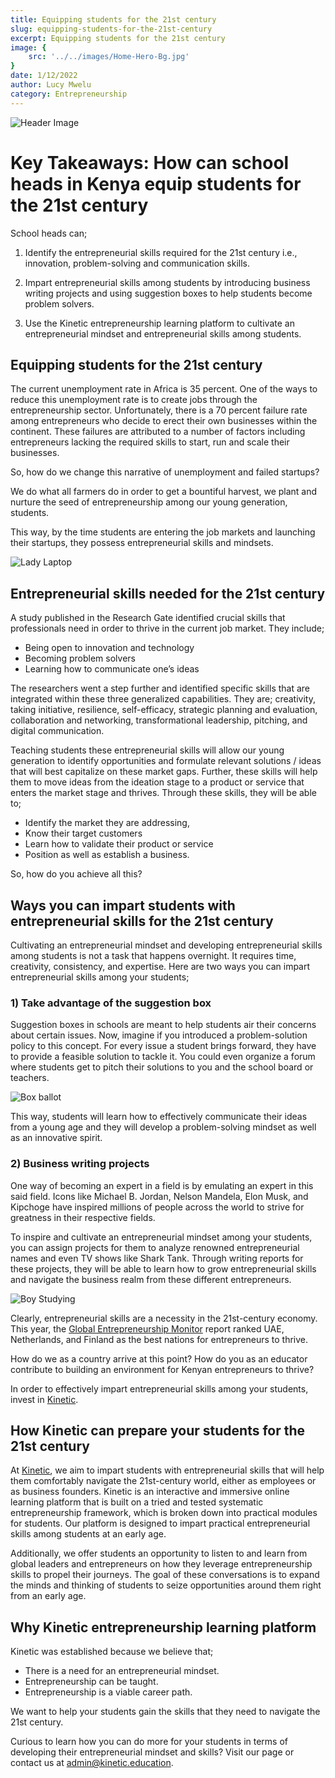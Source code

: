 ```yaml
---
title: Equipping students for the 21st century
slug: equipping-students-for-the-21st-century
excerpt: Equipping students for the 21st century
image: { 
    src: '../../images/Home-Hero-Bg.jpg'
}
date: 1/12/2022
author: Lucy Mwelu
category: Entrepreneurship
---
```

![Header Image](https://kinetic-blogs.s3.us-east-2.amazonaws.com/media/articles/files/equipping-students-for-the-21st-century/1669892519.jpg)
# Key Takeaways: How can school heads in Kenya equip students for the 21st century

School heads can;

1. Identify the entrepreneurial skills required for the 21st century i.e., innovation, problem-solving and communication skills. 

1. Impart entrepreneurial skills among students by introducing business writing projects and using suggestion boxes to help students become problem solvers.

1. Use the Kinetic entrepreneurship learning platform to cultivate an entrepreneurial mindset and entrepreneurial skills among students.

## Equipping students for the 21st century

The current unemployment rate in Africa is 35 percent. One of the ways to reduce this unemployment rate is to create jobs through the entrepreneurship sector. Unfortunately, there is a 70 percent failure rate among entrepreneurs who decide to erect their own businesses within the continent. These failures are attributed to a number of factors including entrepreneurs lacking the required skills to start, run and scale their businesses.

So, how do we change this narrative of unemployment and failed startups?

We do what all farmers do in order to get a bountiful harvest, we plant and nurture the seed of entrepreneurship among our young generation, students.

This way, by the time students are entering the job markets and launching their startups, they possess entrepreneurial skills and mindsets.

![Lady Laptop](https://lh4.googleusercontent.com/qqIccyRtj5c340J_q8_0DmoAHcOjnJ7oU1wzeb7zXzzg9is8YU4E6-V8MwBGsG6MQMAQN9bUXIQFJ_Ttr2b5lyq36qCSd5MCG8ka7vdpk4IxHP5l5MsUcWdhpRZIVjCrp3a52o4oMW9JPQ7b9uZIaEKIIR9-MqSZwqME_pznMkrXyWrhgTNBQSOedK_chw)

## Entrepreneurial skills needed for the 21st century

A study published in the Research Gate identified crucial skills that professionals need in order to thrive in the current job market. They include;

* Being open to innovation and technology
* Becoming problem solvers 
* Learning how to communicate one’s ideas

The researchers went a step further and identified specific skills that are integrated within these three generalized capabilities. They are; creativity, taking initiative, resilience, self-efficacy, strategic planning and evaluation, collaboration and networking, transformational leadership, pitching, and digital communication.

Teaching students these  entrepreneurial skills will allow our young generation  to identify opportunities and formulate relevant solutions / ideas that will best capitalize on these market gaps. Further, these skills will help them to move ideas from the ideation stage to a product or service that enters the market stage and thrives. Through these skills, they will be able to; 

* Identify the market they are addressing,
* Know their target customers
* Learn how to validate their product or service 
* Position as well as establish a business.

So, how do you achieve all this?

## Ways you can impart students with entrepreneurial skills for the 21st century

Cultivating an entrepreneurial mindset and developing entrepreneurial skills among students is not a task that happens overnight. It requires time, creativity, consistency, and expertise. Here are two ways you can impart entrepreneurial skills among your students;

### 1) Take advantage of the suggestion box

Suggestion boxes in schools are meant to help students air their concerns about certain issues. Now, imagine if you introduced a problem-solution policy to this concept. For every issue a student brings forward, they have to provide a feasible solution to tackle it. You could even organize a forum where students get to pitch their solutions to you and the school board or teachers.

 ![Box ballot](https://lh3.googleusercontent.com/pb_w4Ddq0xsnWGenBDNtKCP2b2D0cwzHkkdr8_yoraJbRTKFkRnOPHxkc6Nvf3ktd1wcgZJsaiuUB41h65SxNLw4uKovF7aPHKEtu46fQCSHQnPtRheSfPoosRlfhFpFkWPZmKYX2h_V3b9s11jB67M460vBHw4hpQJbYAdum9k2VAxOWZX6r76AACi6ZQ)

 This way, students will learn how to effectively communicate their ideas from a young age and they will develop a problem-solving mindset as well as an innovative spirit.

 ### 2) Business writing projects

One way of becoming an expert in a field is by emulating an expert in this said field. Icons like Michael B. Jordan, Nelson Mandela, Elon Musk, and Kipchoge have inspired millions of people across the world to strive for greatness in their respective fields.

To inspire and cultivate an entrepreneurial mindset among your students, you can assign projects for them to analyze renowned entrepreneurial names and even TV shows like Shark Tank. Through writing reports for these projects, they will be able to learn how to grow entrepreneurial skills and navigate the business realm from these different entrepreneurs.

![Boy Studying](https://lh6.googleusercontent.com/ZPjGsgf8S_yiglcwrF6h7qacykQPBV3M4jF8AHM8b5OYkEDCATNENG8__k_e6rYp_J_Jl-xw-51_0wmIRV9KjuT8A44aEiEYwwyL_Eeeqrtkcc-lpggqU4xxG30qVh1bdkuobzkC6xJIAVBBMAVKnPJVzMRTzz5wqDqPZYZPYEVFXIVVhqcIggZeHUReAA)

Clearly, entrepreneurial skills are a necessity in the 21st-century economy. This year, the [Global Entrepreneurship Monitor](https://www.gemconsortium.org/file/open?fileId=50900) report ranked UAE, Netherlands, and Finland as the best nations for entrepreneurs to thrive.

How do we as a country arrive at this point? How do you as an educator contribute to building an environment for Kenyan entrepreneurs to thrive?

 In order to effectively impart entrepreneurial skills among your students, invest in [Kinetic](https://kinetic.education/).

 ## How Kinetic can prepare your students for the 21st century
 At [Kinetic](https://kinetic.education/), we aim to impart students with entrepreneurial skills that will help them comfortably navigate the 21st-century world, either as employees or as business founders.  Kinetic is an interactive and immersive online learning platform that is built on a tried and tested systematic entrepreneurship framework, which is broken down into practical modules for students. Our platform is designed to impart practical entrepreneurial skills among students at an early age.  

Additionally, we offer students an opportunity to listen to and learn from global leaders and entrepreneurs on how they leverage entrepreneurship skills to propel their journeys. The goal of these conversations is to expand the minds and thinking of students to seize opportunities around them right from an early age.

## Why Kinetic entrepreneurship learning platform
Kinetic was established because we believe that; 

* There is a need for an entrepreneurial mindset.
* Entrepreneurship can be taught.
* Entrepreneurship is a viable career path.

We want to help your students gain the skills that they need to navigate the 21st century. 

Curious to learn how you can do more for your students in terms of developing their entrepreneurial mindset and skills? Visit our page or contact us at admin@kinetic.education.

